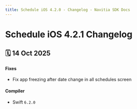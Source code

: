 ```yaml
---
title: Schedule iOS 4.2.0 - Changelog - Navitia SDK Docs
---
```


# Schedule iOS 4.2.1 Changelog

<h2>🗓 14 Oct 2025</h2>

#### Fixes
- Fix app freezing after date change in all schedules screen

#### Compiler
-  Swift  `6.2.0`
